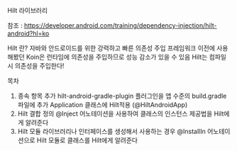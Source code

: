 Hilt 라이브러리

참조 : https://developer.android.com/training/dependency-injection/hilt-android?hl=ko

Hilt 란?
자바와 안드로이드를 위한 강력하고 빠른 의존성 주입 프레임워크
이전에 사용해봤던 Koin은 런타임에 의존성을 주입하므로 성능 감소가 있을 수 있음
Hilt는 컴파일시 의존성을 주입한다!

목차

1. 종속 항목 추가
   hilt-android-gradle-plugin 플러그인을 앱 수준의 build.gradle 파일에 추가
   Application 클래스에 Hilt적용 (@HiltAndroidApp)
2. Hilt 결합 정의
   @Inject 어노테이션을 사용하여 클래스의 인스턴스 제공법을 Hilt에게 알려준다
3. Hilt 모듈
   라이브러리나 인터페이스를 생성해서 사용하는 경우 @InstallIn 어노테이션으로 Hilt 모듈로 클래스를 Hilt에게 알려준다